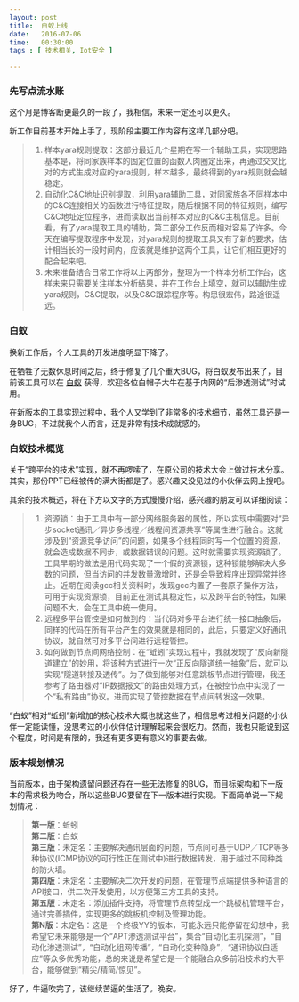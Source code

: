 ```yaml
--- 
layout: post
title:  白蚁上线
date:   2016-07-06
time:   00:30:00
tags : [ 技术相关, Iot安全 ]

---
```


### 先写点流水账

这个月是博客断更最久的一段了，我相信，未来一定还可以更久。

新工作目前基本开始上手了，现阶段主要工作内容有这样几部分吧。

> 1. 样本yara规则提取：这部分最近几个星期在写一个辅助工具，实现思路基本是，将同家族样本的固定位置的函数人肉圈定出来，再通过交叉比对的方式生成对应的yara规则，样本越多，最终得到的yara规则就会越稳定。  
> 2. 自动化C&C地址识别提取，利用yara辅助工具，对同家族各不同样本中的C&C连接相关的函数进行特征提取，随后根据不同的特征规则，编写C&C地址定位程序，进而读取出当前样本对应的C&C主机信息。目前看，有了yara提取工具的辅助，第二部分工作反而相对容易了许多。今天在编写提取程序中发现，对yara规则的提取工具又有了新的要求，估计相当长的一段时间内，应该就是维护这两个工具，让它们相互更好的配合起来吧。  
> 3. 未来准备结合日常工作将以上两部分，整理为一个样本分析工作台，这样未来只需要关注样本分析结果，并在工作台上填空，就可以辅助生成yara规则，C&C提取，以及C&C跟踪程序等。构思很宏伟，路途很遥远。

### 白蚁

换新工作后，个人工具的开发进度明显下降了。

在牺牲了无数休息时间之后，终于修复了几个重大BUG，将白蚁发布出来了，目前该工具可以在 [白蚁](http://www.rootkiter.com/Termite/) 获得，欢迎各位白帽子大牛在基于内网的“后渗透测试”时试用。

在新版本的工具实现过程中，我个人又学到了非常多的技术细节，虽然工具还是一身BUG，不过就我个人而言，还是非常有技术成就感的。

### 白蚁技术概览

关于“跨平台的技术”实现，就不再啰嗦了，在原公司的技术大会上做过技术分享。其实，那份PPT已经被传的满大街都是了。感兴趣又没见过的小伙伴去网上搜吧。

其余的技术概述，将在下方以文字的方式慢慢介绍，感兴趣的朋友可以详细阅读：  

> 1. 资源锁：由于工具中有一部分网络服务器的属性，所以实现中需要对“异步socket通讯／异步多线程／线程间资源共享”等属性进行融合。这就涉及到“资源竞争访问”的问题，如果多个线程同时写一个位置的资源，就会造成数据不同步，或数据错误的问题。这时就需要实现资源锁了。工具早期的做法是用代码实现了一个假的资源锁，这种锁能够解决大多数的问题，但当访问的并发数量激增时，还是会导致程序出现异常并终止。近期在阅读gcc相关资料时，发现gcc内置了一套原子操作方法，可用于实现资源锁，目前正在测试其稳定性，以及跨平台的特性，如果问题不大，会在工具中统一使用。
> 2. 远程多平台管控是如何做到的：当代码对多平台进行统一接口抽象后，同样的代码在所有平台产生的效果就是相同的，此后，只要定义好通讯协议，就自然可对多平台间进行远程管控。
> 3. 如何做到节点间网络控制：在“蚯蚓”实现过程中，我就发现了“反向新隧道建立”的妙用，将该种方式进行一次“正反向隧道统一抽象”后，就可以实现“隧道转接及透传”。为了做到能够对任意跳板节点进行管理，我还参考了路由器对“IP数据报文”的路由处理方式，在被控节点中实现了一个“私有路由”协议。进而实现了管控数据在节点间转发这一效果。

“白蚁”相对“蚯蚓”新增加的核心技术大概也就这些了，相信思考过相关问题的小伙伴一定能读懂，没思考过的小伙伴估计理解起来会很吃力。然而，我也只能说到这个程度，时间是有限的，我还有更多更有意义的事要去做。

### 版本规划情况

当前版本，由于架构遗留问题还存在一些无法修复的BUG，而目标架构和下一版本的需求极为吻合，所以这些BUG要留在下一版本进行实现。下面简单说一下规划情况：

> **第一版**：蚯蚓  
> **第二版**：白蚁  
> **第三版**：未定名：主要解决通讯层面的问题，节点间可基于UDP／TCP等多种协议(ICMP协议的可行性正在测试中)进行数据转发，用于越过不同种类的防火墙。  
> **第四版**：未定名：主要解决二次开发的问题，在管理节点端提供多种语言的API接口，供二次开发使用，以方便第三方工具的支持。  
> **第五版**：未定名：添加插件支持，将管理节点转型成一个跳板机管理平台，通过完善插件，实现更多的跳板机控制及管理功能。  
> **第N版**：未定名：这是一个终极YY的版本，可能永远只能停留在幻想中，我希望它未来能够是一个“APT渗透测试平台”，集合“自动化主机探测”，“自动化渗透测试”，“自动化组网传播”，“自动化变种隐身”，“通讯协议自适应”等众多优秀功能，总的来说是希望它是一个能融合众多前沿技术的大平台，能够做到“精尖/精简/惊见”。

好了，牛逼吹完了，该继续苦逼的生活了。晚安。
